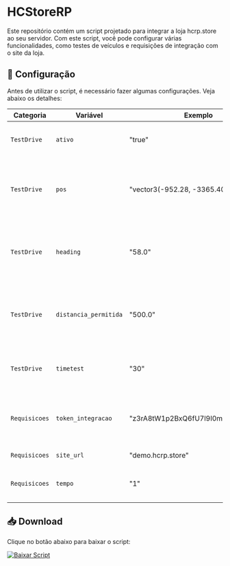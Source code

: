 # HCStoreRP

Este repositório contém um script projetado para integrar a loja hcrp.store ao seu servidor. Com este script, você pode configurar várias funcionalidades, como testes de veículos e requisições de integração com o site da loja.

## 🔧 Configuração

Antes de utilizar o script, é necessário fazer algumas configurações. Veja abaixo os detalhes:

| Categoria     | Variável   			 | Exemplo                             | Descrição                                               										            |
| ------------- | ---------------------- | ----------------------------------- | ---------------------------------------------------------------------------------------------------------- |
| `TestDrive`   | `ativo`    			 | "true"                              | Define se a função de test drive será utilizada         										            |
| `TestDrive`   | `pos`      		     | "vector3(-952.28, -3365.40, 13.94)" | Posição para teleportar o jogador para o test drive (/hcstore_getpos para obter a posição)                 |
| `TestDrive`   | `heading`  			 | "58.0"                              | Direção da visão do jogador ao ser teleportado para o test drive (/hcstore_getpos para obter a posição)    |
| `TestDrive`   | `distancia_permitida`  | "500.0"                             | Distância máxima permitida para o jogador durante o test drive, a partir do ponto inicial                  |
| `TestDrive`   | `timetest`  			 | "30"                                | Tempo em segundos que o jogador terá para testar o veículo                                                 |
| `Requisicoes` | `token_integracao`     | "z3rA8tW1p2BxQ6fU7l9I0mJ4o5LcV3kY"  | Token de integração, encontrado na dashboard do cliente na aba "Integrações"                               |
| `Requisicoes` | `site_url`             | "demo.hcrp.store"                   | URL do site em nossa loja                                                                                  |
| `Requisicoes` | `tempo`                | "1"                                 | Tempo entre requisições de ativação, em minutos                                                            |

## 📥 Download

Clique no botão abaixo para baixar o script:

<!-- BEGIN LATEST DOWNLOAD BUTTON -->
[![Baixar Script](https://img.shields.io/badge/-Download-purple?style=for-the-badge&logo=download&logoColor=white)](https://github.com/Alisonlg/HCStoreRP/archive/refs/heads/main.zip)
<!-- END LATEST DOWNLOAD BUTTON -->
